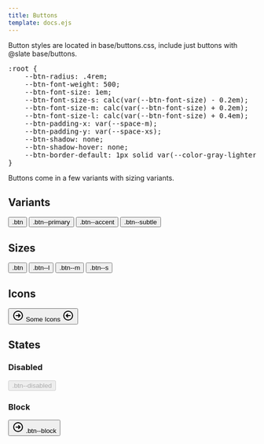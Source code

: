 ```yaml
---
title: Buttons
template: docs.ejs
---
```

<p>Button styles are located in base/buttons.css, include just buttons with @slate base/buttons.</p>

<pre class="code">:root {
    --btn-radius: .4rem;
    --btn-font-weight: 500;
    --btn-font-size: 1em;
    --btn-font-size-s: calc(var(--btn-font-size) - 0.2em);
    --btn-font-size-m: calc(var(--btn-font-size) + 0.2em);
    --btn-font-size-l: calc(var(--btn-font-size) + 0.4em);
    --btn-padding-x: var(--space-m);
    --btn-padding-y: var(--space-xs);
    --btn-shadow: none;
    --btn-shadow-hover: none;
    --btn-border-default: 1px solid var(--color-gray-lighter);
}</pre>
<p>Buttons come in a few variants with sizing variants.</p>

## Variants

<button class="btn" type="button">.btn</button>
<button class="btn btn--primary" type="button">.btn--primary</button>
<button class="btn btn--accent" type="button">.btn--accent</button>
<button class="btn btn--subtle" type="button">.btn--subtle</button>

## Sizes

<button class="btn btn--primary" type="button">.btn</button>
<button class="btn btn--primary btn--l" type="button">.btn--l</button>
<button class="btn btn--primary btn--m" type="button">.btn--m</button>
<button class="btn btn--primary btn--s" type="button">.btn--s</button>

## Icons

<button class="btn btn--primary" type="button">
    <svg class="mr" width="24" height="24" fill="none" viewBox="0 0 24 24" stroke="currentColor"><path stroke-linecap="round" stroke-linejoin="round" stroke-width="2" d="M13 9l3 3m0 0l-3 3m3-3H8m13 0a9 9 0 11-18 0 9 9 0 0118 0z" /></svg>
    Some Icons
    <svg class="ml" width="24" height="24" fill="none" viewBox="0 0 24 24" stroke="currentColor"><path stroke-linecap="round" stroke-linejoin="round" stroke-width="2" d="M11 15l-3-3m0 0l3-3m-3 3h8M3 12a9 9 0 1118 0 9 9 0 01-18 0z" /></svg>
</button>


## States

### Disabled
<button disabled="true" class="btn btn--disabled" type="button">.btn--disabled</button>

### Block
<button class="btn btn--primary btn--block" type="button">    <svg class="mr" width="24" height="24" fill="none" viewBox="0 0 24 24" stroke="currentColor"><path stroke-linecap="round" stroke-linejoin="round" stroke-width="2" d="M13 9l3 3m0 0l-3 3m3-3H8m13 0a9 9 0 11-18 0 9 9 0 0118 0z" /></svg>
.btn--block</button>